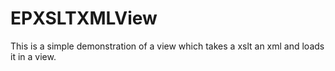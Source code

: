 EPXSLTXMLView
=============

This is a simple demonstration of a view which takes a xslt an xml and loads it in a view.
